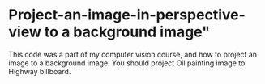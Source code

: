 # Project-an-image-in-perspective-view to a background image"
This code was a part of my computer vision course, and how to project an image to a background image. You should project Oil painting image to Highway billboard. 
